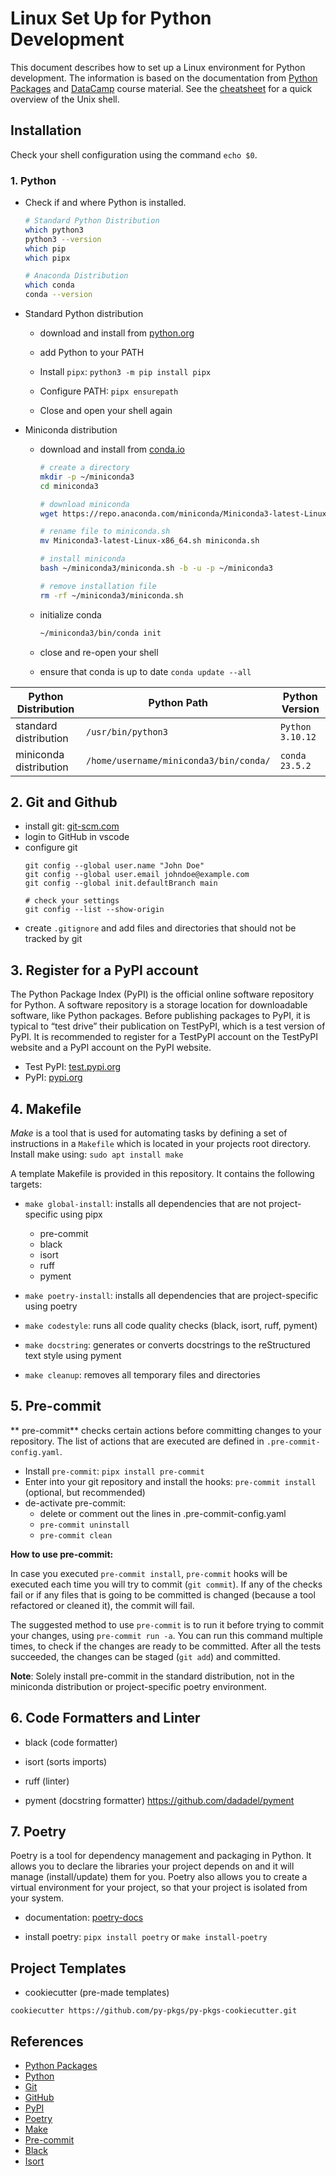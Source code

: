 # Linux Set Up for Python Development
This document describes how to set up a Linux environment for Python development. The information is based on the documentation from [Python Packages](https://py-pkgs.org/welcome) and [DataCamp](https://www.datacamp.com) course material.
See the [cheatsheet](cheatsheet_unix_shell.md) for a quick overview of the Unix shell.


## Installation

Check your shell configuration using the command `echo $0`.

### 1. Python

 - Check if and where Python is installed.

      ```bash
      # Standard Python Distribution
      which python3
      python3 --version
      which pip
      which pipx

      # Anaconda Distribution
      which conda
      conda --version
      ```


- Standard Python distribution

   - download and install from [python.org](https://www.python.org/downloads/)

   - add Python to your PATH
   - Install `pipx`: `python3 -m pip install pipx`
   - Configure PATH: `pipx ensurepath`
   - Close and open your shell again



- Miniconda distribution
   - download and install from [conda.io](https://docs.conda.io/en/latest/miniconda.html)

      ```bash
      # create a directory
      mkdir -p ~/miniconda3
      cd miniconda3

      # download miniconda
      wget https://repo.anaconda.com/miniconda/Miniconda3-latest-Linux-x86_64.sh

      # rename file to miniconda.sh
      mv Miniconda3-latest-Linux-x86_64.sh miniconda.sh

      # install miniconda
      bash ~/miniconda3/miniconda.sh -b -u -p ~/miniconda3

      # remove installation file
      rm -rf ~/miniconda3/miniconda.sh
      ``````
   - initialize conda

      ```bash
      ~/miniconda3/bin/conda init
      ```
   - close and re-open your shell
   - ensure that conda is up to date `conda update --all`


| Python Distribution | Python Path | Python Version |
| ------------------- | ----------- | -------------- |
|standard distribution| `/usr/bin/python3` | `Python 3.10.12` |
|miniconda distribution| `/home/username/miniconda3/bin/conda/` | `conda 23.5.2`


## 2. Git and Github

- install git: [git-scm.com](https://git-scm.com/download/linux)
- login to GitHub in vscode
- configure git
   ```shell
   git config --global user.name "John Doe"
   git config --global user.email johndoe@example.com
   git config --global init.defaultBranch main

   # check your settings
   git config --list --show-origin
   ```
- create `.gitignore` and add files and directories that should not be tracked by git

## 3. Register for a PyPI account
The Python Package Index (PyPI) is the official online software repository for Python. A software repository is a storage location for downloadable software, like Python packages. Before publishing packages to PyPI, it is typical to “test drive” their publication on TestPyPI, which is a test version of PyPI. It is recommended to register for a TestPyPI account on the TestPyPI website and a PyPI account on the PyPI website.

- Test PyPI: [test.pypi.org](https://test.pypi.org/account/register/)
- PyPI: [pypi.org](https://pypi.org/account/register/)

## 4. Makefile

*Make* is a tool that is used for automating tasks by defining a set of instructions in a `Makefile` which is located in your projects root directory. Install make using: `sudo apt install make`

A template Makefile is provided in this repository. It contains the following targets:
- `make global-install`: installs all dependencies that are not project-specific using pipx
   - pre-commit
   - black
   - isort
   - ruff
   - pyment

- `make poetry-install`: installs all dependencies that are project-specific using poetry
- `make codestyle`: runs all code quality checks (black, isort, ruff, pyment)
- `make docstring`: generates or converts docstrings to the reStructured text style using pyment
- `make cleanup`: removes all temporary files and directories


## 5. Pre-commit
** pre-commit** checks certain actions before committing changes to your repository. The list of actions that are executed are defined in `.pre-commit-config.yaml`.
   - Install `pre-commit`: `pipx install pre-commit`
   - Enter into your git repository and install the hooks: `pre-commit install` (optional, but recommended)
   - de-activate pre-commit:
      - delete or comment out the lines in .pre-commit-config.yaml
      - `pre-commit uninstall`
      - `pre-commit clean`

**How to use pre-commit:**

In case you executed `pre-commit install`, `pre-commit` hooks will be executed each time you will try to commit (`git commit`). If any of the checks fail or if any files that is going to be committed is changed (because a tool refactored or cleaned it), the commit will fail.

The suggested method to use `pre-commit` is to run it before trying to commit your changes, using `pre-commit run -a`. You can run this command multiple times, to check if the changes are ready to be committed.
After all the tests succeeded, the changes can be staged (`git add`) and committed.

**Note**: Solely install pre-commit in the standard distribution, not in the miniconda distribution or project-specific poetry environment.

## 6. Code Formatters and Linter

- black (code formatter)

- isort (sorts imports)

- ruff (linter)

- pyment (docstring formatter)
https://github.com/dadadel/pyment


## 7. Poetry

Poetry is a tool for dependency management and packaging in Python. It allows you to declare the libraries your project depends on and it will manage (install/update) them for you. Poetry also allows you to create a virtual environment for your project, so that your project is isolated from your system.

- documentation: [poetry-docs](https://python-poetry.org/docs/)

- install poetry: `pipx install poetry` or `make install-poetry`




## Project Templates

- cookiecutter (pre-made templates)
 ```shell
 cookiecutter https://github.com/py-pkgs/py-pkgs-cookiecutter.git
 ```



## References

- [Python Packages](https://py-pkgs.org/welcome)
- [Python](https://docs.python.org/3/)
- [Git](https://git-scm.com/doc)
- [GitHub](https://docs.github.com/en)
- [PyPI](https://pypi.org/help/)
- [Poetry](https://python-poetry.org/docs/)
- [Make](https://www.gnu.org/software/make/manual/make.html)
- [Pre-commit](https://pre-commit.com/)
- [Black](https://black.readthedocs.io/en/stable/)
- [Isort](https://pycqa.github.io/isort/)
